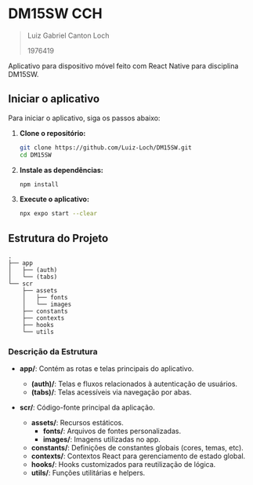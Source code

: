 # DM15SW CCH

> Luiz Gabriel Canton Loch
>
> 1976419

Aplicativo para dispositivo móvel feito com React Native para disciplina DM15SW.

## Iniciar o aplicativo

Para iniciar o aplicativo, siga os passos abaixo:

1. **Clone o repositório:**
   ```bash
   git clone https://github.com/Luiz-Loch/DM15SW.git
   cd DM15SW
   ```

2. **Instale as dependências:**
   ```bash
   npm install
   ```

3. **Execute o aplicativo:**
   ```bash
   npx expo start --clear
   ```

## Estrutura do Projeto

```
.
├── app
│   ├── (auth)
│   └── (tabs)
└── scr
    ├── assets
    │   ├── fonts
    │   └── images
    ├── constants
    ├── contexts
    ├── hooks
    └── utils
```
### Descrição da Estrutura

- **app/**: Contém as rotas e telas principais do aplicativo.
   - **(auth)/**: Telas e fluxos relacionados à autenticação de usuários.
   - **(tabs)/**: Telas acessíveis via navegação por abas.

- **scr/**: Código-fonte principal da aplicação.
   - **assets/**: Recursos estáticos.
      - **fonts/**: Arquivos de fontes personalizadas.
      - **images/**: Imagens utilizadas no app.
   - **constants/**: Definições de constantes globais (cores, temas, etc).
   - **contexts/**: Contextos React para gerenciamento de estado global.
   - **hooks/**: Hooks customizados para reutilização de lógica.
   - **utils/**: Funções utilitárias e helpers.
